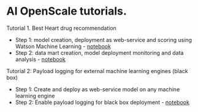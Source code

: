 # AI OpenScale tutorials.

Tutorial 1. Best Heart drug recommendation
- Step 1: model creation, deployment as web-service and scoring using Watson Machine Learning - [notebook](https://github.com/pmservice/ai-openscale-sample-notebooks/blob/master/Best%20heart%20drug%20recommendation%20-%20model.ipynb)
- Step 2: data mart creation, model deployment monitoring and data analysis - [notebook](https://github.com/pmservice/ai-openscale-sample-notebooks/blob/master/Data%20Mart%20configuration%20and%20usage.ipynb)


Tutorial 2: Payload logging for external machine learning engines (black box)
- Step 1: Create and deploy as web-service model on any machine learning engine
- Step 2: Enable payload logging for black box deployment - [notebook](https://github.com/pmservice/ai-openscale-sample-notebooks/blob/master/Payload%20logging%20for%20MS%20Azure%20model.ipynb)
